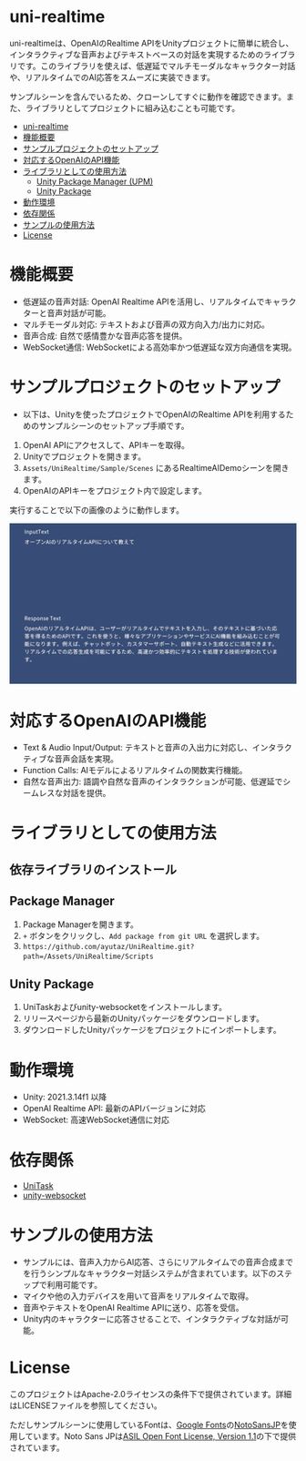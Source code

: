 # uni-realtime

uni-realtimeは、OpenAIのRealtime APIをUnityプロジェクトに簡単に統合し、インタラクティブな音声およびテキストベースの対話を実現するためのライブラリです。このライブラリを使えば、低遅延でマルチモーダルなキャラクター対話や、リアルタイムでのAI応答をスムーズに実装できます。

サンプルシーンを含んでいるため、クローンしてすぐに動作を確認できます。また、ライブラリとしてプロジェクトに組み込むことも可能です。

<!-- TOC -->
* [uni-realtime](#uni-realtime)
* [機能概要](#機能概要)
* [サンプルプロジェクトのセットアップ](#サンプルプロジェクトのセットアップ)
* [対応するOpenAIのAPI機能](#対応するopenaiのapi機能)
* [ライブラリとしての使用方法](#ライブラリとしての使用方法)
  * [Unity Package Manager (UPM)](#unity-package-manager-upm)
  * [Unity Package](#unity-package)
* [動作環境](#動作環境)
* [依存関係](#依存関係)
* [サンプルの使用方法](#サンプルの使用方法)
* [License](#license)
<!-- TOC -->

# 機能概要
* 低遅延の音声対話: OpenAI Realtime APIを活用し、リアルタイムでキャラクターと音声対話が可能。
* マルチモーダル対応: テキストおよび音声の双方向入力/出力に対応。
* 音声合成: 自然で感情豊かな音声応答を提供。
* WebSocket通信: WebSocketによる高効率かつ低遅延な双方向通信を実現。

# サンプルプロジェクトのセットアップ
* 以下は、Unityを使ったプロジェクトでOpenAIのRealtime APIを利用するためのサンプルシーンのセットアップ手順です。

1. OpenAI APIにアクセスして、APIキーを取得。
2. Unityでプロジェクトを開きます。
3. `Assets/UniRealtime/Sample/Scenes` にあるRealtimeAIDemoシーンを開きます。
4. OpenAIのAPIキーをプロジェクト内で設定します。

実行することで以下の画像のように動作します。

![](Docs/sampleSceneImage.png)

# 対応するOpenAIのAPI機能
* Text & Audio Input/Output: テキストと音声の入出力に対応し、インタラクティブな音声会話を実現。
* Function Calls: AIモデルによるリアルタイムの関数実行機能。
* 自然な音声出力: 語調や自然な音声のインタラクションが可能、低遅延でシームレスな対話を提供。

# ライブラリとしての使用方法

## 依存ライブラリのインストール

## Package Manager
1. Package Managerを開きます。
2. `+` ボタンをクリックし、`Add package from git URL` を選択します。
3. `https://github.com/ayutaz/UniRealtime.git?path=/Assets/UniRealtime/Scripts`

## Unity Package
1. UniTaskおよびunity-websocketをインストールします。
2. リリースページから最新のUnityパッケージをダウンロードします。
3. ダウンロードしたUnityパッケージをプロジェクトにインポートします。

# 動作環境
* Unity: 2021.3.14f1 以降
* OpenAI Realtime API: 最新のAPIバージョンに対応
* WebSocket: 高速WebSocket通信に対応

# 依存関係
* [UniTask](https://github.com/Cysharp/UniTask)
* [unity-websocket](https://github.com/mikerochip/unity-websocket)

# サンプルの使用方法
* サンプルには、音声入力からAI応答、さらにリアルタイムでの音声合成までを行うシンプルなキャラクター対話システムが含まれています。以下のステップで利用可能です。
* マイクや他の入力デバイスを用いて音声をリアルタイムで取得。
* 音声やテキストをOpenAI Realtime APIに送り、応答を受信。
* Unity内のキャラクターに応答させることで、インタラクティブな対話が可能。

# License
このプロジェクトはApache-2.0ライセンスの条件下で提供されています。詳細はLICENSEファイルを参照してください。

ただしサンプルシーンに使用しているFontは、[Google Fonts](https://fonts.google.com/)の[NotoSansJP](https://fonts.google.com/noto/specimen/Noto+Sans+JP)を使用しています。Noto Sans JPは[ASIL Open Font License, Version 1.1](https://openfontlicense.org/open-font-license-official-text/)の下で提供されています。